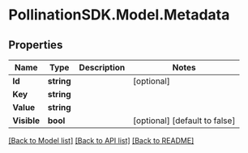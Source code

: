 
# PollinationSDK.Model.Metadata

## Properties

Name | Type | Description | Notes
------------ | ------------- | ------------- | -------------
**Id** | **string** |  | [optional] 
**Key** | **string** |  | 
**Value** | **string** |  | 
**Visible** | **bool** |  | [optional] [default to false]

[[Back to Model list]](../README.md#documentation-for-models)
[[Back to API list]](../README.md#documentation-for-api-endpoints)
[[Back to README]](../README.md)

